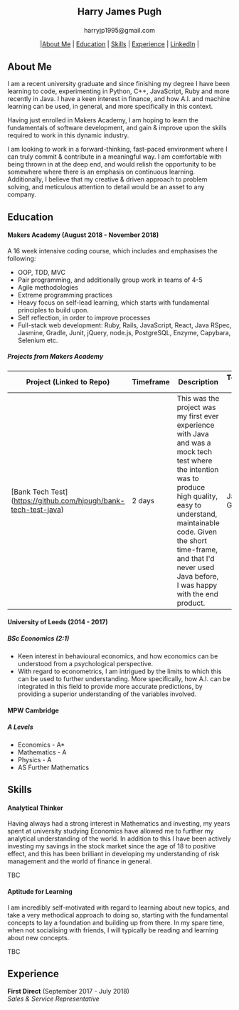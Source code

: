 ## <p align="center"> Harry James Pugh </p>

<p align="center"> harryjp1995@gmail.com </p>

<p align="center"> |<a href="#about_me">About Me</a> | <a href="#education">Education</a> | <a href="#skills">Skills</a> | <a href="#experience">Experience</a> | <a href="https://www.linkedin.com/in/harry-james-348862162/">LinkedIn</a> | </p>

## About Me

I am a recent university graduate and since finishing my degree I have been learning to code, experimenting in Python, C++, JavaScript, Ruby and more recently in Java. I have a keen interest in finance, and how A.I. and machine learning can be used, in general, and more specifically in this context.

Having just enrolled in Makers Academy, I am hoping to learn the fundamentals of software development, and gain & improve upon the skills required to work in this dynamic industry.

I am looking to work in a forward-thinking, fast-paced environment where I can truly commit & contribute in a meaningful way. I am comfortable with being thrown in at the deep end, and would relish the opportunity to be somewhere where there is an emphasis on continuous learning. Additionally, I believe that my creative & driven approach to problem solving, and meticulous attention to detail would be an asset to any company.

## Education

#### Makers Academy (August 2018 - November 2018)

A 16 week intensive coding course, which includes and emphasises the following:

- OOP, TDD, MVC
- Pair programming, and additionally group work in teams of 4-5
- Agile methodologies
- Extreme programming practices
- Heavy focus on self-lead learning, which starts with fundamental principles to build upon.
- Self reflection, in order to improve processes
- Full-stack web development: Ruby, Rails, JavaScript, React, Java RSpec, Jasmine, Gradle, Junit, jQuery, node.js, PostgreSQL, Enzyme, Capybara, Selenium etc.

##### Projects from Makers Academy

| Project (Linked to Repo) | Timeframe | Description | Technologies used |
| ------------------------ | --------- | ----------- | ----------------- |
|[Bank Tech Test] (https://github.com/hjpugh/bank-tech-test-java)| 2 days| This was the project was my first ever experience with Java and was a mock tech test where the intention was to produce high quality, easy to understand, maintainable code. Given the short time-frame, and that I'd never used Java before, I was happy with the end product. |Java, Junit Gradle|


#### University of Leeds (2014 - 2017)
##### BSc Economics (2:1)

- Keen interest in behavioural economics, and how economics can be understood from a psychological perspective.
- With regard to econometrics, I am intrigued by the limits to which this can be used to further understanding. More specifically, how A.I. can be integrated in this field to provide more accurate predictions, by providing a superior understanding of the variables involved.

#### MPW Cambridge
##### A Levels

- Economics - A\*
- Mathematics - A
- Physics - A
- AS Further Mathematics

## Skills

#### Analytical Thinker

Having always had a strong interest in Mathematics and investing, my years spent at university studying Economics have allowed me to further my analytical understanding of the world. In addition to this I have been actively investing my savings in the stock market since the age of 18 to positive effect, and this has been brilliant in developing my understanding of risk management and the world of finance in general.

TBC

#### Aptitude for Learning

I am incredibly self-motivated with regard to learning about new topics, and take a very methodical approach to doing so, starting with the fundamental concepts to lay a foundation and building up from there. In my spare time, when not socialising with friends, I will typically be reading and learning about new concepts.

TBC

## Experience

**First Direct** (September 2017 - July 2018)  
 _Sales & Service Representative_
